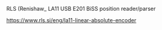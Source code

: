 RLS (Renishaw_ LA11 USB E201 BiSS position reader/parser

https://www.rls.si/eng/la11-linear-absolute-encoder

